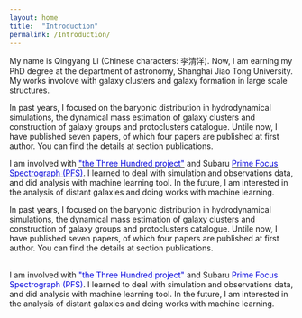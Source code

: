 ```yaml
---
layout: home
title:  "Introduction"
permalink: /Introduction/
---
```

 
My name is Qingyang Li (Chinese characters: 李清洋). Now, I am earning my PhD degree at the department of astronomy, Shanghai Jiao Tong University. My works involove with galaxy clusters and galaxy formation in large scale structures. 

In past years, I focused on the baryonic distribution in hydrodynamical simulations, the dynamical mass estimation of galaxy clusters and construction of galaxy groups and protoclusters catalogue. Untile now, I have published seven papers, of which four papers are published at first author. You can find the details at section publications.

I am involved with [<font color="#0000dd">"the Three Hundred project"</font>](http://popia.ft.uam.es/The300-2022/Home.html) and Subaru [<font color="#0000dd">Prime Focus Spectrograph (PFS)</font>](https://pfs.ipmu.jp/#:~:text=The%20PFS%20measures%20the%20large%20scale%20galaxy%20distribution,galaxies%20from%20cosmic%20dawn%20to%20the%20present%20day.). I learned to deal with simulation and observations data, and did analysis with machine learning tool. In the future, I am interested in the analysis of distant galaxies and doing works with machine learning.  

<p>
In past years, I focused on the baryonic distribution in hydrodynamical simulations, the dynamical mass estimation of galaxy clusters and construction of galaxy groups and protoclusters catalogue. Untile now, I have published seven papers, of which four papers are published at first author. You can find the details at section publications. <br><br> 

I am involved with <a herf="http://popia.ft.uam.es/The300-2022/Home.html"><font color="#0000dd">"the Three Hundred project"</font></a> and Subaru <a herf="https://pfs.ipmu.jp/#:~:text=The%20PFS%20measures%20the%20large%20scale%20galaxy%20distribution,galaxies%20from%20cosmic%20dawn%20to%20the%20present%20day"><font color="#0000dd">Prime Focus Spectrograph (PFS)</font></a>. I learned to deal with simulation and observations data, and did analysis with machine learning tool. In the future, I am interested in the analysis of distant galaxies and doing works with machine learning.  
</p>

